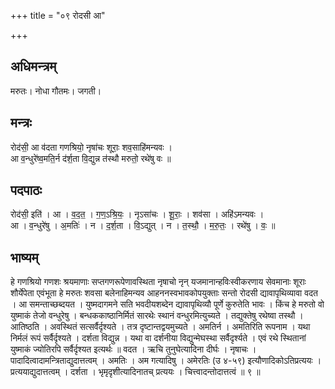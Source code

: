 +++
title = "०९ रोदसी आ"

+++
## अधिमन्त्रम्
मरुतः। नोधा गौतमः। जगती।

## मन्त्रः
रोद॑सी॒ आ व॑दता गणश्रियो॒ नृषा॑चः शूराः॒ शव॒साहि॑मन्यवः ।  
आ व॒न्धुरे॑ष्व॒मति॒र्न द॑र्श॒ता वि॒द्युन्न त॑स्थौ मरुतो॒ रथे॑षु वः ॥

## पदपाठः
रोद॑सी॒ इति॑ । आ । व॒द॒त॒ । ग॒ण॒ऽश्रि॒यः॒ । नृऽसा॑चः । शू॒राः॒ । शव॑सा । अहि॑ऽमन्यवः ।  
आ । व॒न्धुरे॑षु । अ॒मतिः॑ । न । द॒र्श॒ता । वि॒ऽद्युत् । न । त॒स्थौ॒ । म॒रु॒तः॒ । रथे॑षु । वः॒ ॥

## भाष्यम्
हे गणश्रियो गणशः श्रयमाणाः सप्तगणरूपेणावस्थिता नृषाचो नृन् यजमानान्हविःस्वीकरणाय सेवमानाः शूराः शौर्येपेता एवंभूता हे मरुतः शवसा बलेनाहिमन्यव आहननस्वभावकोपयुक्ताः सन्तो रोदसी द्यावापृथिव्यावा वदत । आ समन्ताच्छब्दयत । युष्मदागमने सति भवदीयशब्देन द्यावापृथिव्यौ पूर्णे कुरुतेति भावः । किंच हे मरुतो वो युष्माकं तेजो वन्धुरेषु । बन्धककाष्ठानिर्मितं सारथेः स्थानं वन्धुरमित्युच्यते । तद्युक्तेषु रथेष्वा तस्थौ । आतिष्ठति । अवस्थितं सत्सर्वैर्दृश्यते । तत्र दृष्टान्तद्वयमुच्यते । अमतिर्न । अमतिरिति रूपनाम । यथा निर्मलं रूपं सर्वैर्दृश्यते । दर्शता विद्युन्न । यथा वा दर्शनीया विद्युन्मेघस्था सर्वैदृर्श्यते । एवं रथे स्थितानां युष्माकं ज्योतिरपि सर्वैर्दृश्यत इत्यर्थः ॥ वदत । ऋचि तुनुघेत्यादिना दीर्घः । नृषाचः । पादादित्वादामन्त्रिताद्युदात्तत्वम् । अमतिः । अम गत्यादिषु । अमेरतिः (उ ४-५९) इत्यौणादिकोऽतिप्रत्ययः । प्रत्ययाद्युदात्तत्वम् । दर्शता । भृमृदृशीत्यादिनातच् प्रत्ययः । चित्त्वादन्तोदात्तत्वं ॥ ९ ॥